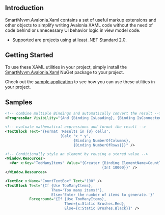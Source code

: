 Introduction
-------------

SmartMvvm.Avalonia.Xaml contains a set of useful markup extensions and other objects to simplify writing Avalonia XAML code without the need of code behind or unnecessary UI behavior logic in view model code.

 - Supported are projects using at least .NET Standard 2.0.

Getting Started
-------------------

To use these XAML utilities in your project, simply install the [SmartMvvm.Avalonia.Xaml](https://www.nuget.org/packages/SmartMvvm.Avalonia.Xaml) NuGet package to your project.

Check out the [sample application](https://github.com/MichaeIDietrich/SmartMvvm.Xaml/tree/develop/src/SmartMvvm.Avalonia.Xaml.Sample) to see how you can use these utilities in your project.

Samples
-------

```xml
<!-- combine multiple Bindings and automatically convert the result -->
<ProgressBar Visibility="{And {Binding IsLoading}, {Binding IsConnected}}" />

<!-- evaluate mathematical expressions and format the result -->
<TextBlock Text="{Format 'Results in {0} cells', 
                         {Calc 'x * y', 
                               {Binding NumberOfColumns}, 
                               {Binding NumberOfRows}}}" />

<!-- Conditionally style an element by reusing a stored value -->
<Window.Resources>
  <Var x:Key="TooManyItems" Value="{Greater {Binding ElementName=CountTextBox, Path=Text},
                                            {Int 10000}}" />
</Window.Resources>

<TextBox x:Name="CountTextBox" Text="100" />
<TextBlock Text="{If {Use TooManyItems}, 
                     Then='Too many items!'},
                     Else='Enter the number of items to generate.'}"
           Foreground="{If {Use TooManyItems},
                           Then={x:Static Brushes.Red},
                           Else={x:Static Brushes.Black}}" />
```